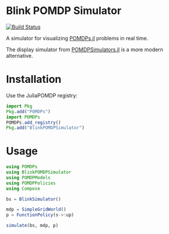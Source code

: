 # Blink POMDP Simulator

[![Build Status](https://travis-ci.org/JuliaPOMDP/BlinkPOMDPSimulator.jl.svg?branch=master)](https://travis-ci.org/JuliaPOMDP/BlinkPOMDPSimulator.jl)

A simulator for visualizing [POMDPs.jl](https://github.com/JuliaPOMDP/POMDPs.jl) problems in real time.

The display simulator from [POMDPSimulators.jl](https://github.com/JuliaPOMDP/POMDPSimulators.jl) is a more modern alternative.

# Installation

Use the JuliaPOMDP registry:

```julia
import Pkg
Pkg.add("POMDPs")
import POMDPs
POMDPs.add_registry()
Pkg.add("BlinkPOMDPSimulator")
```

# Usage

```julia
using POMDPs
using BlinkPOMDPSimulator
using POMDPModels
using POMDPPolicies
using Compose

bs = BlinkSimulator()

mdp = SimpleGridWorld()
p = FunctionPolicy(s->:up)

simulate(bs, mdp, p)
```
